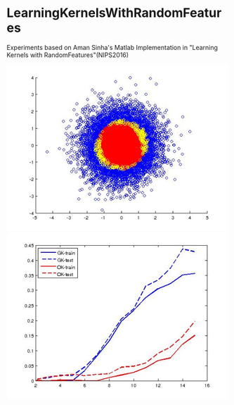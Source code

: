 # LearningKernelsWithRandomFeatures
Experiments based on Aman Sinha's Matlab Implementation in "Learning Kernels with RandomFeatures"(NIPS2016)

![](./4-1a.jpg)
![](./4-1b.jpg)
